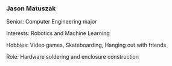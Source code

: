 ### Jason Matuszak

Senior: Computer Engineering major

Interests: Robotics and Machine Learning

Hobbies:  Video games, Skateboarding, Hanging out with friends

Role: Hardware soldering and enclosure construction
